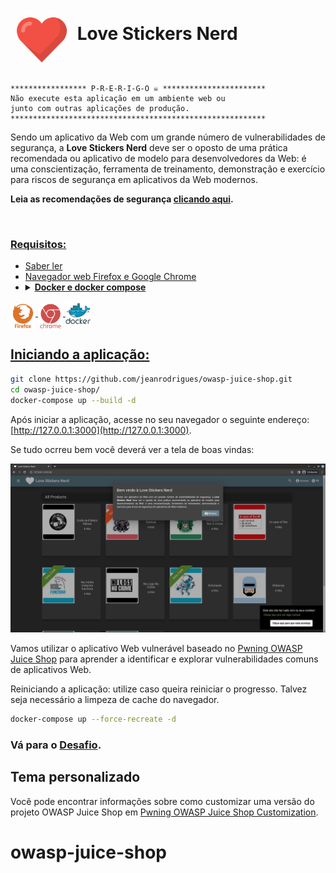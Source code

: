 # <img alt="love" src="imagens/logo.png" style="max-width: 100%;" width="100" height="100" align="middle"> Love Stickers Nerd
```
***************** P-R-E-R-I-G-O ☠️ ***********************
Não execute esta aplicação em um ambiente web ou 
junto com outras aplicações de produção. 
*********************************************************
```
Sendo um aplicativo da Web com um grande número de vulnerabilidades de segurança, a **Love Stickers Nerd** deve ser o oposto de uma prática recomendada ou aplicativo de modelo para desenvolvedores da Web: é uma conscientização, ferramenta de treinamento, demonstração e exercício para riscos de segurança em aplicativos da Web modernos.

**Leia as recomendações de segurança [clicando aqui](./config/README.md).**  

<div style="display: inline_block"><br>
  <a href="https://github.com/jeanrafaellourenco">
  <h3 align="left">Requisitos:</h3>
  <ul>
    <li>Saber ler</li>
    <li>Navegador web Firefox e Google Chrome</li>
    <li><details>
    <summary><b>Docker e docker compose</b></summary>  
      <pre>
        sudo apt install -y docker.io docker-compose
        # add usuario ao grupo docker
        sudo usermod -aG docker $USER
      </pre>
  </details></li>
  </ul>  
    <img alt="firefox" src="https://raw.githubusercontent.com/devicons/devicon/master/icons/firefox/firefox-plain-wordmark.svg" style="max-width: 100%;" width="40" height="40" align="middle">
    <img alt="chrome" src="https://raw.githubusercontent.com/devicons/devicon/master/icons/chrome/chrome-plain-wordmark.svg" style="max-width: 100%;" width="40" height="40" align="middle">
   <img align="center" alt="docker" height="40" width="40" src="https://raw.githubusercontent.com/devicons/devicon/master/icons/docker/docker-original-wordmark.svg">
</div>

## Iniciando a aplicação:

```bash
git clone https://github.com/jeanrodrigues/owasp-juice-shop.git
cd owasp-juice-shop/
docker-compose up --build -d
```
Após iniciar a aplicação, acesse no seu navegador o seguinte endereço: [http://127.0.0.1:3000](http://127.0.0.1:3000).  

Se tudo ocrreu bem você deverá ver a tela de boas vindas:  

![boasvindas](./imagens/boasvindas.png)

Vamos utilizar o aplicativo Web vulnerável baseado no [Pwning OWASP Juice Shop](https://pwning.owasp-juice.shop/) para aprender a identificar e explorar vulnerabilidades comuns de aplicativos Web.

Reiniciando a aplicação: utilize caso queira reiniciar o progresso. Talvez seja necessário a limpeza de cache do navegador.
```bash
docker-compose up --force-recreate -d
```
### Vá para o [Desafio](DESAFIO.md).

## Tema personalizado
Você pode encontrar informações sobre como customizar uma versão do projeto OWASP Juice Shop em [Pwning OWASP Juice Shop Customization](https://pwning.owasp-juice.shop/part1/customization.html).
# owasp-juice-shop
